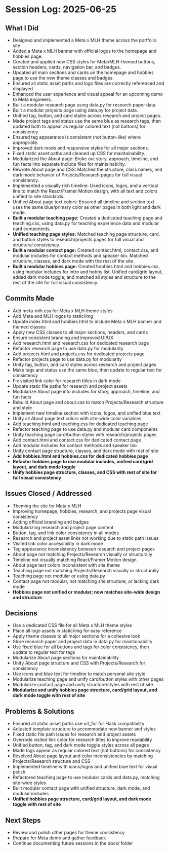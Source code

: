 # Session Log: 2025-06-25

## What I Did
- Designed and implemented a Meta x MLH theme across the portfolio site.
- Added a Meta x MLH banner with official logos to the homepage and hobbies page.
- Created and applied new CSS styles for Meta/MLH-themed buttons, section headers, cards, navigation bar, and badges.
- Updated all main sections and cards on the homepage and hobbies page to use the new theme classes and badges.
- Ensured all static asset paths and logo files are correctly referenced and displayed.
- Enhanced the user experience and visual appeal for an upcoming demo to Meta engineers.
- Built a modular research page using data.py for research paper data.
- Built a modular projects page using data.py for project data.
- Unified tag, button, and card styles across research and project pages.
- Made project tags and status use the same blue as research tags, then updated both to appear as regular colored text (not buttons) for consistency.
- Ensured tag appearance is consistent (not button-like) where appropriate.
- Improved dark mode and responsive styles for all major sections.
- Fixed static asset paths and cleaned up CSS for maintainability.
- Modularized the About page: Broke out story, approach, timeline, and fun facts into separate include files for maintainability.
- Rewrote About page and CSS: Matched the structure, class names, and dark mode behavior of Projects/Research pages for full visual consistency.
- Implemented a visually rich timeline: Used icons, logos, and a vertical line to match the React/Framer Motion design, with all text and colors unified to site standards.
- Unified About page text colors: Ensured all timeline and section text uses the same blue/primary color as other pages in both light and dark mode.
- **Built a modular teaching page:** Created a dedicated teaching page and teaching.css, using data.py for teaching experience data and modular card components.
- **Unified teaching page styles:** Matched teaching page structure, card, and button styles to research/projects pages for full visual and structural consistency.
- **Built a modular contact page:** Created contact.html, contact.css, and modular includes for contact methods and speaker bio. Matched structure, classes, and dark mode with the rest of the site.
- **Built a modular hobbies page:** Created hobbies.html and hobbies.css, using modular includes for intro and hobby list. Unified card/grid layout, added dark mode toggle, and matched all styles and structure to the rest of the site for full visual consistency.

## Commits Made
- Add meta-mlh.css for Meta x MLH theme styles
- Add Meta and MLH logos to static/img
- Update index.html and hobbies.html to include Meta x MLH banner and themed classes
- Apply new CSS classes to all major sections, headers, and cards
- Ensure consistent branding and improved UI/UX
- Add research.html and research.css for dedicated research page
- Refactor research page to use data.py for modularity
- Add projects.html and projects.css for dedicated projects page
- Refactor projects page to use data.py for modularity
- Unify tag, button, and card styles across research and project pages
- Make tags and status use the same blue, then update to regular text for consistency
- Fix visited link color for research titles in dark mode
- Update static file paths for research and project assets
- Modularize About page into includes for story, approach, timeline, and fun facts
- Rebuild About page and about.css to match Projects/Research structure and style
- Implement new timeline section with icons, logos, and unified blue text
- Unify all About page text colors with site-wide color variables
- Add teaching.html and teaching.css for dedicated teaching page
- Refactor teaching page to use data.py and modular card components
- Unify teaching page card/button styles with research/projects pages
- Add contact.html and contact.css for dedicated contact page
- Add modular includes for contact methods and speaker bio
- Unify contact page structure, classes, and dark mode with rest of site
- **Add hobbies.html and hobbies.css for dedicated hobbies page**
- **Refactor hobbies page to use modular includes, unified card/grid layout, and dark mode toggle**
- **Unify hobbies page structure, classes, and CSS with rest of site for full visual consistency**

## Issues Closed / Addressed
- Theming the site for Meta x MLH
- Improving homepage, hobbies, research, and projects page visual consistency
- Adding official branding and badges
- Modularizing research and project page content
- Button, tag, and link color consistency in all modes
- Research and project asset links not working due to static path issues
- Visited link color accessibility in dark mode
- Tag appearance inconsistency between research and project pages
- About page not matching Projects/Research visually or structurally
- Timeline not visually matching React/Framer Motion design
- About page text colors inconsistent with site theme
- Teaching page not matching Projects/Research visually or structurally
- Teaching page not modular or using data.py
- Contact page not modular, not matching site structure, or lacking dark mode
- **Hobbies page not unified or modular; now matches site-wide design and structure**

## Decisions
- Use a dedicated CSS file for all Meta x MLH theme styles
- Place all logo assets in static/img for easy reference
- Apply theme classes to all major sections for a cohesive look
- Store research paper and project data in data.py for maintainability
- Use fixed blue for all buttons and tags for color consistency, then update to regular text for tags
- Modularize About page sections for maintainability
- Unify About page structure and CSS with Projects/Research for consistency
- Use icons and blue text for timeline to match personal site style
- Modularize teaching page and unify card/button styles with other pages
- Modularize contact page and unify structure/styles with rest of site
- **Modularize and unify hobbies page structure, card/grid layout, and dark mode toggle with rest of site**

## Problems & Solutions
- Ensured all static asset paths use url_for for Flask compatibility
- Adjusted template structure to accommodate new banner and styles
- Fixed static file path issues for research and project assets
- Overrode visited link color for research titles to improve readability
- Unified button, tag, and dark mode toggle styles across all pages
- Made tags appear as regular colored text (not buttons) for consistency
- Resolved About page layout and color inconsistencies by matching Projects/Research structure and CSS
- Implemented timeline with icons/logos and unified blue text for visual polish
- Refactored teaching page to use modular cards and data.py, matching site-wide styles
- Built modular contact page with unified structure, dark mode, and modular includes
- **Unified hobbies page structure, card/grid layout, and dark mode toggle with rest of site**

## Next Steps
- Review and polish other pages for theme consistency
- Prepare for Meta demo and gather feedback
- Continue documenting future sessions in the docs/ folder

